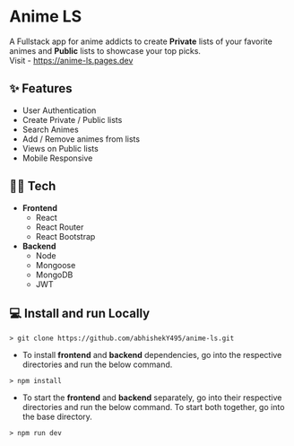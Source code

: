 # Anime LS

A Fullstack app for anime addicts to create **Private** lists of your favorite animes and **Public** lists to showcase your top picks.<br>
Visit - https://anime-ls.pages.dev

## ✨ Features

- User Authentication
- Create Private / Public lists
- Search Animes
- Add / Remove animes from lists
- Views on Public lists
- Mobile Responsive

## 🧑‍💻 Tech

- **Frontend**
  - React
  - React Router
  - React Bootstrap
- **Backend**
  - Node
  - Mongoose
  - MongoDB
  - JWT

## 💻 Install and run Locally

```
> git clone https://github.com/abhishekY495/anime-ls.git
```

- To install **frontend** and **backend** dependencies, go into the respective directories and run the below command.

```
> npm install
```

- To start the **frontend** and **backend** separately, go into their respective directories and run the below command. To start both together, go into the base directory.

```
> npm run dev
```
